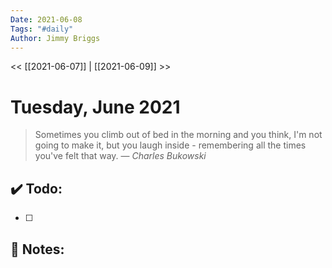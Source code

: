 ```yaml
---
Date: 2021-06-08
Tags: "#daily"
Author: Jimmy Briggs
---
```


<< [[2021-06-07]] | [[2021-06-09]] >>

# Tuesday, June 2021

> Sometimes you climb out of bed in the morning and you think, I'm not going to make it, but you laugh inside - remembering all the times you've felt that way.
> &mdash; <cite>Charles Bukowski</cite>


## ✔️ Todo:

- [ ] 

## 📝 Notes:
